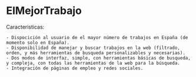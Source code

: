 # ElMejorTrabajo


Caracteristicas:

    - Dispocición al usuario de el mayor número de trabajos en España (de momento solo en España).
    - Disponibilidad de manejar y buscar trabajos en la web (filtrado, orden, y más herramientas de busqueda personalizables y necesarias).
    - Dos modos de interfaz, simple, con herramientas básicas de busqueda, y compleja, con todas las herramientas de la web para la búsqueda.
    - Integración de páginas de empleo y redes sociales.
